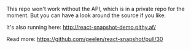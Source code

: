 This repo won't work without the API, which is in a private repo for the moment. But you can have a look around the source if you like.

It's also running here: http://react-snapshot-demo.pithy.af/

Read more: https://github.com/geelen/react-snapshot/pull/30
